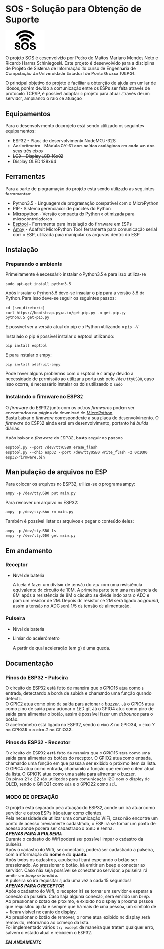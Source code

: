 # **SOS - Solução para Obtenção de Suporte**
  
  ![logo](https://raw.githubusercontent.com/pedromneto97/ProjetoSOS/master/logo128x64.png)
  
O projeto SOS é desenvolvido por Pedro de Mattos Mariano Mendes Neto e Ricardo Harms Schiniegoski. Este projeto é desenvolvido
para a disciplina de Projeto de Sistema de Informação do curso de Engenharia de Computação da Universidade Estadual de Ponta Grossa (UEPG).
  
O principal objetivo do projeto é facilitar a obtenção de ajuda em um lar de idosos, porém devido a comunicação entre os ESPs ser feita através de protocolo TCP/IP, é possível adaptar o projeto para atuar através de um servidor, ampliando o raio de atuação.  
  
## **Equipamentos**

Para o desenvolvimento do projeto está sendo utilizado os seguintes equipamentos:
- ESP32 - Placa de desenvolvimento NodeMCU-32S
- Acelerômetro - Módulo GY-61 com saídas analógicas em cada um dos seus três eixos
- ~~LCD - Display LCD 16x02~~  
- Display OLED 128x64

## **Ferramentas**

Para a parte de programação do projeto está sendo utilizado as seguintes ferramentas:
- Python3.5 - Linguagem de programação compatível com o MicroPython
- PIP - Sistema gerenciador de pacotes do Python
- [Micropython](http://micropython.org/) - Versão compacta do Python e otimizada para microcontroladores
- [Esptool](https://github.com/espressif/esptool) - Ferramenta para instalação do firmware em ESPs
- [Ampy](https://github.com/adafruit/ampy) - Adafruit MicroPython Tool, ferramenta para comunicação serial com o ESP, utilizada para manipular os arquivos dentro do ESP


## **Instalação**
### **Preparando o ambiente**
Primeiramente é necessário instalar o Python3.5 e para isso utiliza-se
  
    sudo apt-get install python3.5  

Após instalar o Python3.5 deve-se instalar o pip para a versão 3.5 do Python. Para isso deve-se seguir os seguintes passos:  
  
    cd [seu_diretorio]  
    curl https://bootstrap.pypa.io/get-pip.py -o get-pip.py  
    python3.5 get-pip.py  

É possível ver a versão atual do pip e o Python utilizando o `pip -V`  
  
Instalado o pip é possível instalar o esptool utilizando:  
  
    pip install esptool  
E para instalar o ampy:  
  
    pip install adafruit-ampy  
Pode haver alguns problemas com o esptool e o ampy devido a necessidade de permissão ao utilizar a porta usb pelo `/dev/ttyUSB0`, caso isso ocorra, é necessário instalar os dois utilizando o `sudo`.  
  
### **Instalando o firmware no ESP32**
  
O _firmware_ do ESP32 junto com os outros _firmwares_ podem ser encontrados na página de download do [MicroPython](http://micropython.org/download)  
Basta baixar o _firmware_ correspondente a sua placa de desenvolvimento. O _firmware_ do ESP32 ainda está em desenvolvimento, portanto há _builds_ diárias.  
  
Após baixar o _firmware_ do ESP32, basta seguir os passos:  
  
    esptool.py --port /dev/ttyUSB0 erase_flash
    esptool.py --chip esp32 --port /dev/ttyUSB0 write_flash -z 0x1000 esp32-firmware.bin
  
## **Manipulação de arquivos no ESP**
  
Para colocar os arquivos no ESP32, utiliza-se o programa ampy:  
  
    ampy -p /dev/ttyUSB0 put main.py
  
Para remover um arquivo no ESP32:  
  
    ampy -p /dev/ttyUSB0 rm main.py
  
Também é possível listar os arquivos e pegar o conteúdo deles:  
  
    ampy -p /dev/ttyUSB0 ls
    ampy -p /dev/ttyUSB0 get main.py  
  
## **Em andamento**  
  
### Receptor  
  
- Nível de bateria  
  
    A ideia é fazer um divisor de tensão do `VIN` com uma resistência equivalente do circuito de 10M. A primeira parte tem uma resistencia de 8M, após a resistência de 8M o circuito se divide indo para o ADC e para um resistor de 2M. Depois do resistor de 2M será ligado ao _ground_, assim a tensão no ADC será 1/5 da tensão de alimentação.

### Pulseira  
  
- Nível de bateria
- Limiar do acelerômetro  
  
  A partir de qual aceleração (em _g_) é uma queda.

## **Documentação**
  
### **Pinos do ESP32 - Pulseira**
  
O circuito do ESP32 está feito de maneira que o GPIO15 atua como a entrada, detectando a borda de subida e chamando uma função quando detecta.  
O GPIO2 atua como pino de saída para acionar o _buzzer_. Já o GPIO5 atua como pino de saída para acionar o _LED_.git
Já o GPIO4 atua como pino de saída para alimentar o botão, assim é possível fazer um _debounce_ para o botão.  
O acelerômetro está ligado no ESP32, sendo o eixo _X_ no GPIO34, o eixo _Y_ no GPIO35 e o eixo _Z_ no GPIO32.
  
### **Pinos do ESP32 - Receptor**
  
O circuito do ESP32 está feito de maneira que o GPIO15 atua como uma saída para alimentar os botões do receptor. O GPIO2 atua como entrada, chamando uma função em que passa a ser exibido o próximo item da lista. O GPIO4 atua como entrada, chamando a função que remove o item atual da lista. O GPIO19 atua como uma saída para alimentar o buzzer.  
Os pinos 21 e 22 são utilizados para comunicação I2C com o display de OLED, sendo o GPIO21 como `sda` e o GPIO22 como `scl`.  
  
### **MODO DE OPERAÇÃO**
O projeto está separado pela atuação do ESP32, aonde um irá atuar como servidor e outros ESPs irão atuar como clientes.  
Pela necessidade de utilizar uma comunicação WiFi, caso não encontre um ponto de acesso previamente cadastrado, o ESP irá se tornar um ponto de acesso aonde poderá ser cadastrado o SSID e senha.  
**_APENAS PARA A PULSEIRA_**  
Durante o cadastro do Wifi poderá ser possível limpar o cadastro da pulseira.  
Após o cadastro do Wifi, se conectado, poderá ser cadastrado a pulseira, com a informação do **nome** e do **quarto**.  
Após todos os cadastros, a pulseira ficará esperando o botão ser pressionado. Ao pressionar o botão, irá emitir um beep e conectar ao servidor. Caso não seja possível se conectar ao servidor, a pulseira irá emitir um _beep_ extendido.   
A pulseira só irá requisitar ajuda uma vez a cada 15 segundos!  
**_APENAS PARA O RECEPTOR_**  
Após o cadastro do Wifi, o receptor irá se tornar um servidor e esperar a conexão da pulseira. Caso haja alguma conexão, será emitido um _beep_.  
Ao pressionar o botão de próximo, é exibido no display a próxima pessoa que requisitou ajuda e sempre que há mais de uma pessoa, um símbolo de + ficará visível no canto do display.  
Ao pressionar o botão de remover, o nome atual exibido no display será removido, retornando ao começo da lista.  
Foi implementado vários `try except` de maneira que tratem qualquer erro, salvem o estado atual e reiniciem o ESP32.
  
  **_EM ANDAMENTO_**
